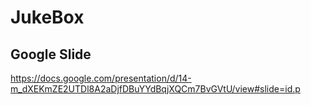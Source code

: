# JukeBox
## Google Slide

https://docs.google.com/presentation/d/14-m_dXEKmZE2UTDl8A2aDjfDBuYYdBqjXQCm7BvGVtU/view#slide=id.p
